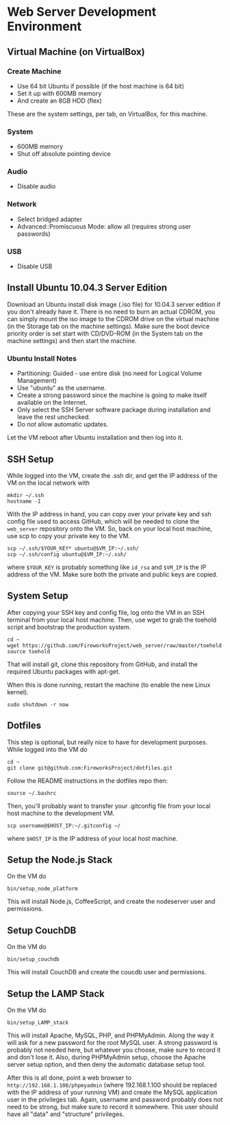 Web Server Development Environment
==================================


Virtual Machine (on VirtualBox)
-------------------------------
### Create Machine
* Use 64 bit Ubuntu if possible (if the host machine is 64 bit)
* Set it up with 600MB memory
* And create an 8GB HDD (flex)

These are the system settings, per tab, on VirtualBox, for this machine.

### System
* 600MB memory
* Shut off absolute pointing device

### Audio
* Disable audio

### Network
* Select bridged adapter
* Advanced::Promiscuous Mode: allow all (requires strong user passwords)

### USB
* Disable USB


Install Ubuntu 10.04.3 Server Edition
-------------------------------------
Download an Ubuntu install disk image (.iso file) for 10.04.3 server edition if
you don't already have it. There is no need to burn an actual CDROM, you can
simply mount the iso image to the CDROM drive on the virtual machine (in the
Storage tab on the machine settings).  Make sure the boot device priority order
is set start with CD/DVD-ROM (in the System tab on the machine settings) and
then start the machine.

### Ubuntu Install Notes
* Partitioning: Guided - use entire disk (no need for Logical Volume Management)
* Use "ubuntu" as the username.
* Create a strong password since the machine is going to make itself available on the Internet.
* Only select the SSH Server software package during installation and leave the rest unchecked.
* Do *not* allow automatic updates.

Let the VM reboot after Ubuntu installation and then log into it.


SSH Setup
---------
While logged into the VM, create the .ssh dir, and get the IP address of the VM
on the local network with

    mkdir ~/.ssh
    hostname -I

With the IP address in hand, you can copy over your private key and ssh config
file used to access GitHub, which will be needed to clone the `web_server`
repository onto the VM.  So, back on your local host machine, use scp to copy
your private key to the VM.

    scp ~/.ssh/$YOUR_KEY* ubuntu@$VM_IP:~/.ssh/
    scp ~/.ssh/config ubuntu@$VM_IP:~/.ssh/

where `$YOUR_KEY` is probably something like `id_rsa` and `$VM_IP` is the IP
address of the VM. Make sure both the private and public keys are copied.


System Setup
------------
After copying your SSH key and config file, log onto the VM in an SSH terminal
from your local host machine.  Then, use wget to grab the toehold script and
bootstrap the production system.

    cd ~
    wget https://github.com/FireworksProject/web_server/raw/master/toehold
    source toehold

That will install git, clone this repository from GitHub, and install the
required Ubuntu packages with apt-get.

When this is done running, restart the machine (to enable the new Linux kernel).

    sudo shutdown -r now


Dotfiles
--------
This step is optional, but really nice to have for development purposes. While logged into the VM do

    cd ~
    git clone git@github.com:FireworksProject/dotfiles.git

Follow the README instructions in the dotfiles repo then:

    source ~/.bashrc

Then, you'll probably want to transfer your .gitconfig file from your local
host machine to the development VM.

    scp username@$HOST_IP:~/.gitconfig ~/

where `$HOST_IP` is the IP address of your local host machine.


Setup the Node.js Stack
-----------------------
On the VM do

    bin/setup_node_platform

This will install Node.js, CoffeeScript, and create the nodeserver user and
permissions.


Setup CouchDB
-------------
On the VM do

    bin/setup_couchdb

This will install CouchDB and create the coucdb user and permissions.


Setup the LAMP Stack
--------------------
On the VM do

    bin/setup_LAMP_stack

This will install Apache, MySQL, PHP, and PHPMyAdmin. Along the way it will ask
for a new password for the root MySQL user. A strong password is probably not
needed here, but whatever you choose, make sure to record it and don't lose it.
Also, during PHPMyAdmin setup, choose the Apache server setup option, and then
deny the automatic database setup tool.

After this is all done, point a web browser to
`http://192.168.1.100/phpmyadmin` (where 192.168.1.100 should be replaced with
the IP address of your running VM) and create the MySQL application user in the
privileges tab.  Again, username and password probably does not need to be
strong, but make sure to record it somewhere. This user should have all "data"
and "structure" privileges.
